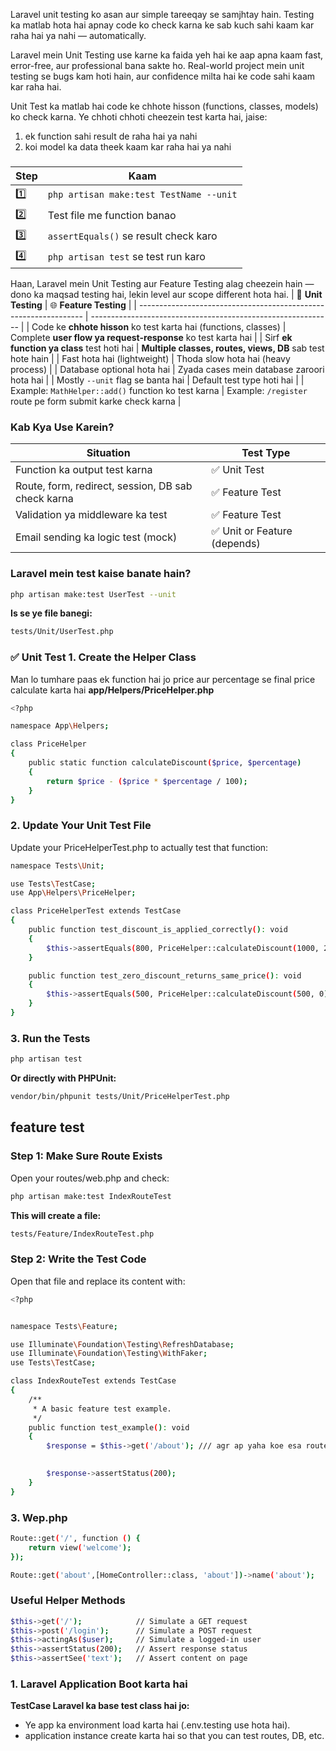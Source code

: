 

Laravel unit testing ko asan aur simple tareeqay se samjhtay hain. Testing ka matlab hota hai apnay code ko check karna ke sab kuch sahi kaam kar raha hai ya nahi — automatically.

Laravel mein Unit Testing use karne ka faida yeh hai ke aap apna kaam fast, error-free, aur professional bana sakte ho. Real-world project mein unit testing se bugs kam hoti hain, aur confidence milta hai ke code sahi kaam kar raha hai.

Unit Test ka matlab hai code ke chhote hisson (functions, classes, models) ko check karna. Ye chhoti chhoti cheezein test karta hai, jaise:

1. ek function sahi result de raha hai ya nahi
2. koi model ka data theek kaam kar raha hai ya nahi

###
| Step | Kaam                                    |
| ---- | --------------------------------------- |
| 1️⃣  | `php artisan make:test TestName --unit` |
| 2️⃣  | Test file me function banao             |
| 3️⃣  | `assertEquals()` se result check karo   |
| 4️⃣  | `php artisan test` se test run karo     |


 Haan, Laravel mein Unit Testing aur Feature Testing alag cheezein hain — dono ka maqsad testing hai, lekin level aur scope different hota hai.
 | 🔧 **Unit Testing**                                              | 🌐 **Feature Testing**                                       |
| ---------------------------------------------------------------- | ------------------------------------------------------------ |
| Code ke **chhote hisson** ko test karta hai (functions, classes) | Complete **user flow ya request-response** ko test karta hai |
| Sirf **ek function ya class** test hoti hai                      | **Multiple classes, routes, views, DB** sab test hote hain   |
| Fast hota hai (lightweight)                                      | Thoda slow hota hai (heavy process)                          |
| Database optional hota hai                                       | Zyada cases mein database zaroori hota hai                   |
| Mostly `--unit` flag se banta hai                                | Default test type hoti hai                                   |
| Example: `MathHelper::add()` function ko test karna              | Example: `/register` route pe form submit karke check karna  |


###  Kab Kya Use Karein?
| Situation                                          | Test Type                   |
| -------------------------------------------------- | --------------------------- |
| Function ka output test karna                      | ✅ Unit Test                 |
| Route, form, redirect, session, DB sab check karna | ✅ Feature Test              |
| Validation ya middleware ka test                   | ✅ Feature Test              |
| Email sending ka logic test (mock)                 | ✅ Unit or Feature (depends) |


### Laravel mein test kaise banate hain?
```bash
php artisan make:test UserTest --unit
```
**Is se ye file banegi:**
```bash
tests/Unit/UserTest.php
```
### ✅ Unit Test  1. Create the Helper Class
Man lo tumhare paas ek function hai jo price aur percentage se final price calculate karta hai
**app/Helpers/PriceHelper.php**

```bash
<?php

namespace App\Helpers;

class PriceHelper
{
    public static function calculateDiscount($price, $percentage)
    {
        return $price - ($price * $percentage / 100);
    }
}
```

### 2. Update Your Unit Test File
Update your PriceHelperTest.php to actually test that function:

```bash
namespace Tests\Unit;

use Tests\TestCase;
use App\Helpers\PriceHelper;

class PriceHelperTest extends TestCase
{
    public function test_discount_is_applied_correctly(): void
    {
        $this->assertEquals(800, PriceHelper::calculateDiscount(1000, 20));
    }

    public function test_zero_discount_returns_same_price(): void
    {
        $this->assertEquals(500, PriceHelper::calculateDiscount(500, 0));
    }
}
```

### 3. Run the Tests
```bash
php artisan test
```
**Or directly with PHPUnit:**
```bash
vendor/bin/phpunit tests/Unit/PriceHelperTest.php
```


## feature test
### Step 1: Make Sure Route Exists
Open your routes/web.php and check:


```bash
php artisan make:test IndexRouteTest
```
**This will create a file:**
```bash
tests/Feature/IndexRouteTest.php
```

### Step 2: Write the Test Code
Open that file and replace its content with:
```bash
<?php


namespace Tests\Feature;

use Illuminate\Foundation\Testing\RefreshDatabase;
use Illuminate\Foundation\Testing\WithFaker;
use Tests\TestCase;

class IndexRouteTest extends TestCase
{
    /**
     * A basic feature test example.
     */
    public function test_example(): void
    {
        $response = $this->get('/about'); /// agr ap yaha koe esa route likhty jo ha nhi ya us route me koe error hoga to feature testing me pakara jayega error ///
         

        $response->assertStatus(200);
    }
}

```

### 3. Wep.php
```bash
Route::get('/', function () {
    return view('welcome');
});

Route::get('about',[HomeController::class, 'about'])->name('about');
```


### Useful Helper Methods
```bash
$this->get('/');            // Simulate a GET request
$this->post('/login');      // Simulate a POST request
$this->actingAs($user);     // Simulate a logged-in user
$this->assertStatus(200);   // Assert response status
$this->assertSee('text');   // Assert content on page

```

### 1. Laravel Application Boot karta hai
**TestCase Laravel ka base test class hai jo:**
* Ye app ka environment load karta hai (.env.testing use hota hai).
* application instance create karta hai so that you can test routes, DB, etc.

